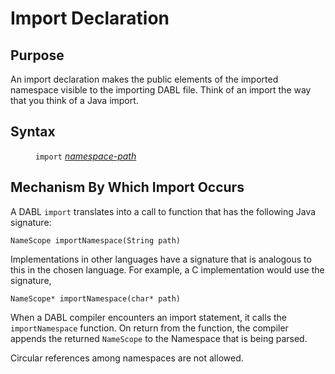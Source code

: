# Import Declaration

## Purpose

An import declaration makes the public elements of the imported namespace visible
to the importing DABL file. Think of an import the way that you think of a
Java import.

## Syntax

<dl>
<dd><code>import</code> <i><a href="namespace_path.md">namespace-path</a></i></dd>
</dl>

## Mechanism By Which Import Occurs

A DABL `import` translates into a call to function that has the following Java
signature:
```
NameScope importNamespace(String path)
```
Implementations in other languages have a signature that is analogous to
this in the chosen language. For example, a C implementation would use the
signature,
```
NameScope* importNamespace(char* path)
```

When a DABL compiler encounters an import statement, it calls the `importNamespace`
function. On return from the function, the compiler appends the returned
`NameScope` to the Namespace that is being parsed.

Circular references among namespaces are not allowed.
